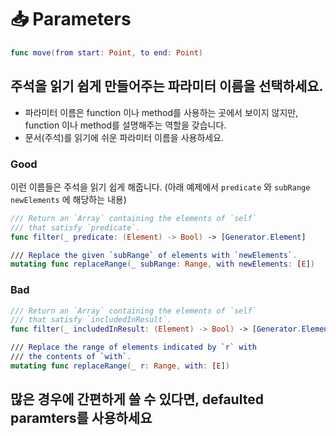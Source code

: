 # 📥 Parameters

```swift
func move(from start: Point, to end: Point)
```

## 주석을 읽기 쉽게 만들어주는 파라미터 이름을 선택하세요.

- 파라미터 이름은 function 이나 method를 사용하는 곳에서 보이지 않지만, function 이나 method를 설명해주는 역할을 갖습니다.
- 문서(주석)를 읽기에 쉬운 파라미터 이름을 사용하세요.

### Good

이런 이름들은 주석을 읽기 쉽게 해줍니다.
(아래 예제에서 `predicate` 와 `subRange` `newElements` 에 해당하는 내용)

```swift
/// Return an `Array` containing the elements of `self`
/// that satisfy `predicate`.
func filter(_ predicate: (Element) -> Bool) -> [Generator.Element]

/// Replace the given `subRange` of elements with `newElements`.
mutating func replaceRange(_ subRange: Range, with newElements: [E])
```

### Bad

```swift
/// Return an `Array` containing the elements of `self`
/// that satisfy `includedInResult`.
func filter(_ includedInResult: (Element) -> Bool) -> [Generator.Element]

/// Replace the range of elements indicated by `r` with
/// the contents of `with`.
mutating func replaceRange(_ r: Range, with: [E])
```

## 많은 경우에 간편하게 쓸 수 있다면, defaulted paramters를 사용하세요

